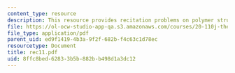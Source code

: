 ```yaml
---
content_type: resource
description: This resource provides recitation problems on polymer structure and bonding.
file: https://ol-ocw-studio-app-qa.s3.amazonaws.com/courses/20-110j-thermodynamics-of-biomolecular-systems-fall-2005/8ffc8bed62833b5b882bb498d1a3dc12_rec11.pdf
file_type: application/pdf
parent_uid: ed9f1419-4b3a-9f2f-682b-f4c63c1d78ec
resourcetype: Document
title: rec11.pdf
uid: 8ffc8bed-6283-3b5b-882b-b498d1a3dc12
---
```

